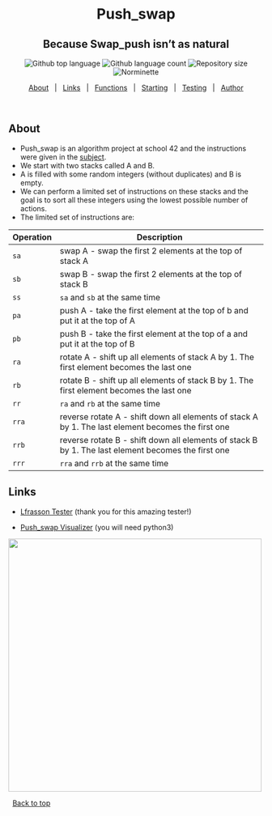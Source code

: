

<h1 align="center">Push_swap</h1>

<h2 align="center">
Because Swap_push isn’t as natural
</h2> 

<p align="center">
  <img alt="Github top language" src="https://img.shields.io/github/languages/top/anolivei/Push_swap42?color=3de069">

  <img alt="Github language count" src="https://img.shields.io/github/languages/count/anolivei/Push_swap42?color=3de069">

  <img alt="Repository size" src="https://img.shields.io/github/repo-size/anolivei/Push_swap42?color=3de069">

  <img alt="Norminette" src="https://github.com/anolivei/Push_swap42/actions/workflows/linter.yaml/badge.svg?event=push">

<p align="center">
  <a href="#about">About</a> &#xa0; | &#xa0;
  <a href="#links">Links</a> &#xa0; | &#xa0;
  <a href="#functions">Functions</a> &#xa0; | &#xa0;
  <a href="#starting">Starting</a> &#xa0; | &#xa0;
  <a href="#testing">Testing</a> &#xa0; | &#xa0;
  <a href="https://github.com/anolivei" target="_blank">Author</a>
</p>

<br>

## About ##

- Push_swap is an algorithm project at school 42 and the instructions were given in the [subject](https://github.com/anolivei/Push_swap42/blob/main/en.subject.pdf).
- We start with two stacks called A and B.
- A is filled with some random integers (without duplicates) and B is empty.
- We can perform a limited set of instructions on these stacks and the goal is to sort all these integers using the lowest possible number of actions.
- The limited set of instructions are:

| Operation | Description |
| ------------ | ------------ |
| `sa` | swap A - swap the first 2 elements at the top of stack A |
| `sb` | swap B - swap the first 2 elements at the top of stack B |
| `ss` | `sa` and `sb` at the same time |
| `pa` | push A - take the first element at the top of b and put it at the top of A |
| `pb` | push B - take the first element at the top of a and put it at the top of B |
| `ra` | rotate A - shift up all elements of stack A by 1. The first element becomes the last one |
| `rb` | rotate B - shift up all elements of stack B by 1. The first element becomes the last one |
| `rr` | `ra` and `rb` at the same time |
| `rra` | reverse rotate A - shift down all elements of stack A by 1. The last element becomes the first one |
| `rrb` | reverse rotate B - shift down all elements of stack B by 1. The last element becomes the first one |
| `rrr` | `rra` and `rrb` at the same time |


## Links ##

- [Lfrasson Tester](https://github.com/laisarena/push_swap_tester) (thank you for this amazing tester!)

- [Push_swap Visualizer](https://github.com/o-reo/push_swap_visualizer) (you will need python3)

<img width="500px" src="./images/push_swap.gif?raw=true" />

&#xa0;
<a href="#top">Back to top</a>
